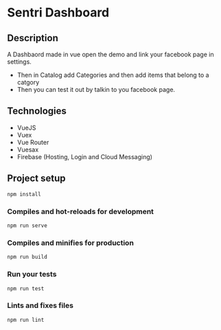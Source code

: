 # Sentri Dashboard

## Description
A Dashbaord made in vue open the demo and link your facebook page in settings.
- Then in Catalog add Categories and then add items that belong to a catgory 
- Then you can test it out by talkin to you facebook page.

## Technologies
 * VueJS
 * Vuex
 * Vue Router
 * Vuesax
 * Firebase (Hosting, Login and Cloud Messaging)

## Project setup
```
npm install
```

### Compiles and hot-reloads for development
```
npm run serve
```

### Compiles and minifies for production
```
npm run build
```

### Run your tests
```
npm run test
```

### Lints and fixes files
```
npm run lint
```
